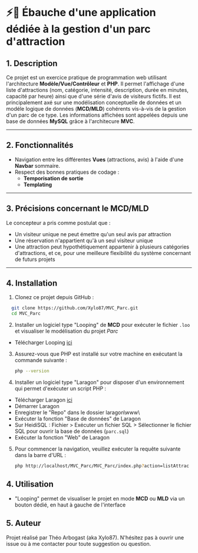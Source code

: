 # ⚡🎡 Ébauche d'une application dédiée à la gestion d'un parc d'attraction

## 1. Description 
Ce projet est un exercice pratique de programmation web utilisant l'architecture **Modèle/Vue/Contrôleur** et **PHP**.
Il permet l'affichage d'une liste d'attractions (nom, catégorie, intensité, description, durée en minutes, capacité par heure) ainsi que d'une série d'avis de visiteurs fictifs.
Il est principalement axé sur une modélisation conceptuelle de données et un modéle logique de données (**MCD/MLD**) cohérents vis-à-vis de la gestion d'un parc de ce type.
Les informations affichées sont appelées depuis une base de données **MySQL** grâce à l'architecure **MVC**.

---

## 2. Fonctionnalités
- Navigation entre les différentes **Vues** (attractions, avis) à l'aide d'une **Navbar** sommaire.
- Respect des bonnes pratiques de codage :
  - **Temporisation de sortie**
  - **Templating**

---

## 3. Précisions concernant le MCD/MLD
Le concepteur a pris comme postulat que : 
- Un visiteur unique ne peut émettre qu'un seul avis par attraction
- Une réservation n'appartient qu'à un seul visiteur unique
- Une attraction peut hypothétiquement appartenir à plusieurs catégories d'attractions, et ce, pour une meilleure flexibilité du système concernant de futurs projets 

---

## 4. Installation

1. Clonez ce projet depuis GitHub :
 ```bash
   git clone https://github.com/Xylo87/MVC_Parc.git
   cd MVC_Parc
   ```

2. Installer un logiciel type "Looping" de **MCD** pour exécuter le fichier `.loo` et visualiser le modélisation du projet *Parc* 

- Télécharger Looping [ici](https://www.looping-mcd.fr/)

3. Assurez-vous que PHP est installé sur votre machine en exécutant la commande suivante :
   ```bash
   php --version
   ```

4. Installer un logiciel type "Laragon" pour disposer d'un environnement qui permet d'exécuter un script PHP :

- Télécharger Laragon [ici](https://laragon.org/download/)
- Démarrer Laragon
- Enregistrer le "Repo" dans le dossier laragon\www\
- Exécuter la fonction "Base de données" de Laragon
- Sur HeidiSQL : Fichier > Exécuter un fichier SQL > Sélectionner le fichier SQL pour ouvrir la base de données (`parc.sql`)
- Exécuter la fonction "Web" de Laragon

5. Pour commencer la navigation, veuillez exécuter la requête suivante dans la barre d'URL :
   ```bash
   php http://localhost/MVC_Parc/MVC_Parc/index.php?action=listAttrac
   ```

## 4. Utilisation

- "Looping" permet de visualiser le projet en mode **MCD** ou **MLD** via un bouton dédié, en haut à gauche de l'interface

## 5. Auteur
Projet réalisé par Théo Arbogast (aka Xylo87).
N'hésitez pas à ouvrir une issue ou à me contacter pour toute suggestion ou question.
